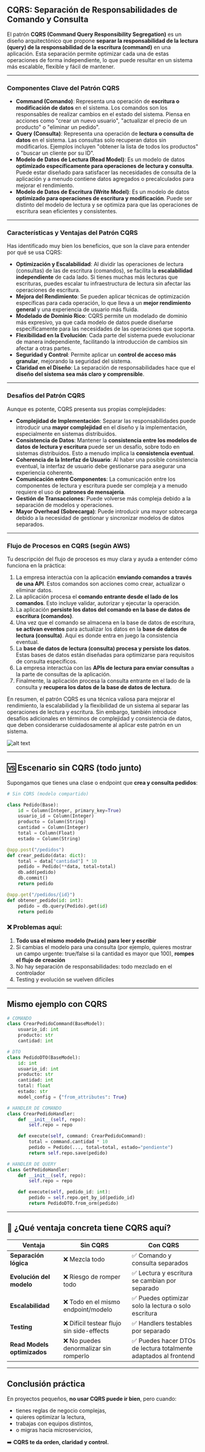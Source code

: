 

## CQRS: Separación de Responsabilidades de Comando y Consulta

El patrón **CQRS (Command Query Responsibility Segregation)** es un diseño arquitectónico que propone **separar la responsabilidad de la lectura (query) de la responsabilidad de la escritura (command)** en una aplicación. Esta separación permite optimizar cada una de estas operaciones de forma independiente, lo que puede resultar en un sistema más escalable, flexible y fácil de mantener.

---

### Componentes Clave del Patrón CQRS

* **Command (Comando)**: Representa una operación de **escritura o modificación de datos** en el sistema. Los comandos son los responsables de realizar cambios en el estado del sistema. Piensa en acciones como "crear un nuevo usuario", "actualizar el precio de un producto" o "eliminar un pedido".
* **Query (Consulta)**: Representa una operación de **lectura o consulta de datos** en el sistema. Las consultas solo recuperan datos sin modificarlos. Ejemplos incluyen "obtener la lista de todos los productos" o "buscar un cliente por su ID".
* **Modelo de Datos de Lectura (Read Model)**: Es un modelo de datos **optimizado específicamente para operaciones de lectura y consulta**. Puede estar diseñado para satisfacer las necesidades de consulta de la aplicación y a menudo contiene datos agregados o precalculados para mejorar el rendimiento.
* **Modelo de Datos de Escritura (Write Model)**: Es un modelo de datos **optimizado para operaciones de escritura y modificación**. Puede ser distinto del modelo de lectura y se optimiza para que las operaciones de escritura sean eficientes y consistentes.

---

### Características y Ventajas del Patrón CQRS

Has identificado muy bien los beneficios, que son la clave para entender por qué se usa CQRS:

* **Optimización y Escalabilidad**: Al dividir las operaciones de lectura (consultas) de las de escritura (comandos), se facilita la **escalabilidad independiente** de cada lado. Si tienes muchas más lecturas que escrituras, puedes escalar tu infraestructura de lectura sin afectar las operaciones de escritura.
* **Mejora del Rendimiento**: Se pueden aplicar técnicas de optimización específicas para cada operación, lo que lleva a un **mejor rendimiento general** y una experiencia de usuario más fluida.
* **Modelado de Dominio Rico**: CQRS permite un modelado de dominio más expresivo, ya que cada modelo de datos puede diseñarse específicamente para las necesidades de las operaciones que soporta.
* **Flexibilidad en la Evolución**: Cada parte del sistema puede evolucionar de manera independiente, facilitando la introducción de cambios sin afectar a otras partes.
* **Seguridad y Control**: Permite aplicar un **control de acceso más granular**, mejorando la seguridad del sistema.
* **Claridad en el Diseño**: La separación de responsabilidades hace que el **diseño del sistema sea más claro y comprensible**.

---

### Desafíos del Patrón CQRS

Aunque es potente, CQRS presenta sus propias complejidades:

* **Complejidad de Implementación**: Separar las responsabilidades puede introducir una **mayor complejidad** en el diseño y la implementación, especialmente en sistemas distribuidos.
* **Consistencia de Datos**: Mantener la **consistencia entre los modelos de datos de lectura y escritura** puede ser un desafío, sobre todo en sistemas distribuidos. Esto a menudo implica la **consistencia eventual**.
* **Coherencia de la Interfaz de Usuario**: Al haber una posible consistencia eventual, la interfaz de usuario debe gestionarse para asegurar una experiencia coherente.
* **Comunicación entre Componentes**: La comunicación entre los componentes de lectura y escritura puede ser compleja y a menudo requiere el uso de **patrones de mensajería**.
* **Gestión de Transacciones**: Puede volverse más compleja debido a la separación de modelos y operaciones.
* **Mayor Overhead (Sobrecarga)**: Puede introducir una mayor sobrecarga debido a la necesidad de gestionar y sincronizar modelos de datos separados.

---

### Flujo de Procesos en CQRS (según AWS)

Tu descripción del flujo de procesos es muy clara y ayuda a entender cómo funciona en la práctica:

1.  La empresa interactúa con la aplicación **enviando comandos a través de una API**. Estos comandos son acciones como crear, actualizar o eliminar datos.
2.  La aplicación procesa el **comando entrante desde el lado de los comandos**. Esto incluye validar, autorizar y ejecutar la operación.
3.  La aplicación **persiste los datos del comando en la base de datos de escritura (comandos)**.
4.  Una vez que el comando se almacena en la base de datos de escritura, **se activan eventos** para actualizar los datos en la **base de datos de lectura (consulta)**. Aquí es donde entra en juego la consistencia eventual.
5.  La **base de datos de lectura (consulta) procesa y persiste los datos**. Estas bases de datos están diseñadas para optimizarse para requisitos de consulta específicos.
6.  La empresa interactúa con las **APIs de lectura para enviar consultas** a la parte de consultas de la aplicación.
7.  Finalmente, la aplicación procesa la consulta entrante en el lado de la consulta y **recupera los datos de la base de datos de lectura**.

En resumen, el patrón CQRS es una técnica valiosa para mejorar el rendimiento, la escalabilidad y la flexibilidad de un sistema al separar las operaciones de lectura y escritura. Sin embargo, también introduce desafíos adicionales en términos de complejidad y consistencia de datos, que deben considerarse cuidadosamente al aplicar este patrón en un sistema.

![alt text](image.png)



---

## 🆚 Escenario sin CQRS (todo junto)

Supongamos que tienes una clase o endpoint que **crea y consulta pedidos**:

```python
# Sin CQRS (modelo compartido)

class Pedido(Base):
    id = Column(Integer, primary_key=True)
    usuario_id = Column(Integer)
    producto = Column(String)
    cantidad = Column(Integer)
    total = Column(Float)
    estado = Column(String)

@app.post("/pedidos")
def crear_pedido(data: dict):
    total = data["cantidad"] * 10
    pedido = Pedido(**data, total=total)
    db.add(pedido)
    db.commit()
    return pedido

@app.get("/pedidos/{id}")
def obtener_pedido(id: int):
    pedido = db.query(Pedido).get(id)
    return pedido
```

### ❌ Problemas aquí:

1. **Todo usa el mismo modelo (`Pedido`) para leer y escribir**
2. Si cambias el modelo para una consulta (por ejemplo, quieres mostrar un campo urgente: true/false si la cantidad es mayor que 100), **rompes el flujo de creación**
3. No hay separación de responsabilidades: todo mezclado en el controlador
4. Testing y evolución se vuelven difíciles

---

## Mismo ejemplo con CQRS

```python
# COMANDO
class CrearPedidoCommand(BaseModel):
    usuario_id: int
    producto: str
    cantidad: int

# DTO
class PedidoDTO(BaseModel):
    id: int
    usuario_id: int
    producto: str
    cantidad: int
    total: float
    estado: str
    model_config = {"from_attributes": True}

# HANDLER DE COMANDO
class CrearPedidoHandler:
    def __init__(self, repo):
        self.repo = repo

    def execute(self, command: CrearPedidoCommand):
        total = command.cantidad * 10
        pedido = Pedido(..., total=total, estado="pendiente")
        return self.repo.save(pedido)

# HANDLER DE QUERY
class GetPedidoHandler:
    def __init__(self, repo):
        self.repo = repo

    def execute(self, pedido_id: int):
        pedido = self.repo.get_by_id(pedido_id)
        return PedidoDTO.from_orm(pedido)
```

---

## 🎯 ¿Qué ventaja concreta tiene CQRS aquí?

| Ventaja                     | Sin CQRS                                 | Con CQRS                                                        |
| --------------------------- | ---------------------------------------- | --------------------------------------------------------------- |
| **Separación lógica**       | ❌ Mezcla todo                            | ✅ Comando y consulta separados                                  |
| **Evolución del modelo**    | ❌ Riesgo de romper todo                  | ✅ Lectura y escritura se cambian por separado                   |
| **Escalabilidad**           | ❌ Todo en el mismo endpoint/modelo       | ✅ Puedes optimizar solo la lectura o solo escritura             |
| **Testing**                 | ❌ Difícil testear flujo sin side-effects | ✅ Handlers testables por separado                               |
| **Read Models optimizados** | ❌ No puedes denormalizar sin romperlo    | ✅ Puedes hacer DTOs de lectura totalmente adaptados al frontend |

---

## Conclusión práctica

En proyectos pequeños, **no usar CQRS puede ir bien**, pero cuando:

* tienes reglas de negocio complejas,
* quieres optimizar la lectura,
* trabajas con equipos distintos,
* o migras hacia microservicios,

➡️ **CQRS te da orden, claridad y control.**

